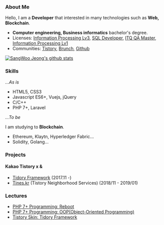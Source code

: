 ### About Me

Hello, I am a **Developer** that interested in many technologies such as **Web, Blockchain**.

* **Computer engineering, Business informatics** bachelor's degree.
* Licenses: [Information Processing Lv3](https://www.q-net.or.kr/crf005.do?id=crf00505&jmCd=1320), [SQL Developer](https://www.dataq.or.kr/www/sub/a_04.do), [ITQ QA Master](https://license.kpc.or.kr/nasec/qlfint/qlfint/selectItqinfotchnlgyqc.do), [Information Processing Lv1](https://www.q-net.or.kr/crf005.do?id=crf00505&jmCd=6921)
* Communities: [Tistory](https://pronist.tistory.com), [Brunch](https://brunch.co.kr/@pronist), [Github](https://github.com/pronist)

[![SangWoo Jeong's github stats](https://github-readme-stats.vercel.app/api?username=pronist)](https://github.com/anuraghazra/github-readme-stats)

### Skills

*...As is*

* HTML5, CSS3
* Javascript ES6+, Vuejs, jQuery
* C/C++
* PHP 7+, Laravel

*...To be*

I am studying to **Blockchain**.

* Ethereum, Klaytn, Hyperledger Fabric...
* Solidity, Golang...

### Projects

#### Kakao Tistory x &

* [Tidory Framework](https://tidory.com) (2017.11 -)
* [Tines.kr](https://github.com/pronist/tines.kr) (Tistory Neighborhood Services) (2018/11 - 2019/01)

### Lectures

* [PHP 7+ Programming: Reboot](https://www.inflearn.com/course/php7-reboot)
* [PHP 7+ Programming: OOP(Object-Oriented Programming)](https://www.inflearn.com/course/php7-oop)
* [Tistory Skin: Tidory Framework](https://www.inflearn.com/course/%ED%94%84%EB%A0%88%EC%9E%84%EC%9B%8C%ED%81%AC)
